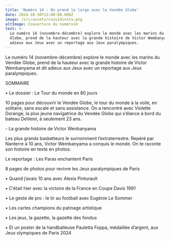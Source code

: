 ```yaml
---
title: 'Numéro 14 : On prend le large avec le Vendée Globe'
date: 2024-10-30T23:00:00.000Z
image: /src/assets/couv14insta.png
altImage: Couverture du numéro14
text: >-
  Le numéro 14 (novembre-décembre) explore le monde avec les marins du Vendée
  Globe, prend de la hauteur avec la grande histoire de Victor Wembanyama et dit
  adieux aux Jeux avec un reportage aux Jeux paralympiques.
---
```


Le numéro 14 (novembre-décembre) explore le monde avec les marins du Vendée Globe, prend de la hauteur avec la grande histoire de Victor Wembanyama et dit adieux aux Jeux avec un reportage aux Jeux paralympiques.

SOMMAIRE

•	Le dossier : Le Tour du monde en 80 jours

10 pages pour découvrir le Vendée Globe, le tour du monde à la voile, en solitaire, sans escale et sans assistance. On a rencontré avec Violette Dorange, la plus jeune navigatrice du Vendée Globe qui s’élance à bord du bateau DeVenir, à seulement 23 ans.

\-	La grande histoire de Victor Wenbanyama

Les plus grands basketteurs le surnomment l’extraterrestre. Repéré par Nanterre à 10 ans, Victor Wembanyama a conquis le monde. On te raconte son histoire en texte en photos. 

Le reportage : Les Paras enchantent Paris

8 pages de photos pour revivre les Jeux paralympiques de Paris

•	Quand j’avais 10 ans avec Alexis Pinturault

•	C’était hier avec la victoire de la France en Coupe Davis 1991

•	Le geste de pro : le tir au football avec Eugénie Le Sommer

•	Les cartes champions du patinage artistique

•	Les jeux, la gazette, la gazette des fondus

•	Et un poster de la handballeuse Pauletta Foppa, médaillée d’argent, aux Jeux olympiques de Paris 2024

 
